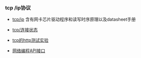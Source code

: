### tcp /ip协议
- [tcp/ip](tcp_ip.md)
  含有网卡芯片驱动程序和读写时序原理以及datasheet手册

- [tcp/连接状态](tcp_connect.md)  

- [tcp的http测试实验](tcp_test.md)  

- [网络编程API接口](tcp_api.md)  